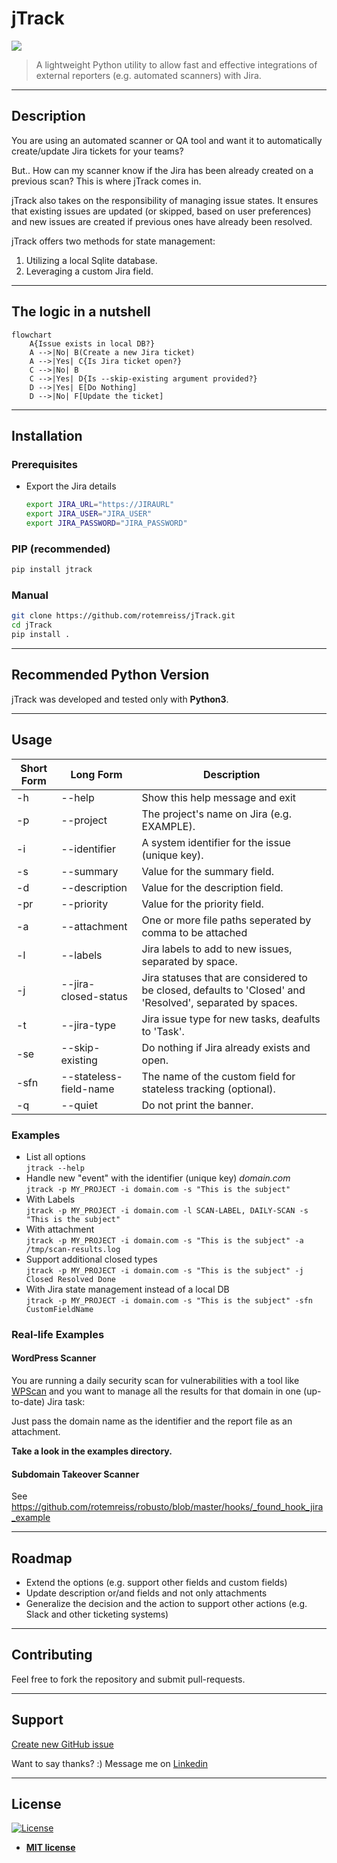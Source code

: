 # jTrack
![](images/logo.png)

> A lightweight Python utility to allow fast and effective integrations of external reporters (e.g. automated scanners)
> with Jira.

---

## Description
You are using an automated scanner or QA tool and want it to automatically create/update Jira tickets for your teams?

But.. How can my scanner know if the Jira has been already created on a previous scan?
This is where jTrack comes in.

jTrack also takes on the responsibility of managing issue states. It ensures that existing issues are updated (or skipped, based on user preferences) and new issues are created if previous ones have already been resolved.

jTrack offers two methods for state management:

1. Utilizing a local Sqlite database.
2. Leveraging a custom Jira field.

---

## The logic in a nutshell
```mermaid
flowchart
    A{Issue exists in local DB?}
    A -->|No| B(Create a new Jira ticket)
    A -->|Yes| C{Is Jira ticket open?}
    C -->|No| B
    C -->|Yes| D{Is --skip-existing argument provided?}
    D -->|Yes| E[Do Nothing]
    D -->|No| F[Update the ticket]
```

---

## Installation
### Prerequisites
- Export the Jira details
  ```bash
  export JIRA_URL="https://JIRAURL"
  export JIRA_USER="JIRA_USER"
  export JIRA_PASSWORD="JIRA_PASSWORD"
  ```

### PIP (recommended)
```bash
pip install jtrack
```

### Manual
```bash
git clone https://github.com/rotemreiss/jTrack.git
cd jTrack
pip install .
```



---

## Recommended Python Version
jTrack was developed and tested only with __Python3__.

---

## Usage

Short Form    | Long Form              | Description
------------- | ---------------------- |-------------
-h            | --help                 | Show this help message and exit
-p            | --project              | The project's name on Jira (e.g. EXAMPLE).
-i            | --identifier           | A system identifier for the issue (unique key).
-s            | --summary              | Value for the summary field.
-d            | --description          | Value for the description field.
-pr           | --priority             | Value for the priority field.
-a            | --attachment           | One or more file paths seperated by comma to be attached
-l            | --labels               | Jira labels to add to new issues, separated by space.
-j            | --jira-closed-status   | Jira statuses that are considered to be closed, defaults to 'Closed' and 'Resolved', separated by spaces. 
-t            | --jira-type            | Jira issue type for new tasks, deafults to 'Task'.
-se           | --skip-existing        | Do nothing if Jira already exists and open.
-sfn          | --stateless-field-name | The name of the custom field for stateless tracking (optional).
-q            | --quiet                | Do not print the banner.

### Examples
- List all options\
  ```jtrack --help```
- Handle new "event" with the identifier (unique key) *domain.com*\
  ```jtrack -p MY_PROJECT -i domain.com -s "This is the subject"```
- With Labels\
  ```jtrack -p MY_PROJECT -i domain.com -l SCAN-LABEL, DAILY-SCAN -s "This is the subject"```
- With attachment\
  ```jtrack -p MY_PROJECT -i domain.com -s "This is the subject" -a /tmp/scan-results.log```
- Support additional closed types\
  ```jtrack -p MY_PROJECT -i domain.com -s "This is the subject" -j Closed Resolved Done```
- With Jira state management instead of a local DB\
  ```jtrack -p MY_PROJECT -i domain.com -s "This is the subject" -sfn CustomFieldName```

### Real-life Examples
#### WordPress Scanner
You are running a daily security scan for vulnerabilities with a tool like [WPScan][wpscan] and you want to manage all
the results for that domain in one (up-to-date) Jira task:

Just pass the domain name as the identifier and the report file as an attachment.

**Take a look in the examples directory.** 

#### Subdomain Takeover Scanner
See https://github.com/rotemreiss/robusto/blob/master/hooks/_found_hook_jira_example

---
## Roadmap
- Extend the options (e.g. support other fields and custom fields)
- Update description or/and fields and not only attachments
- Generalize the decision and the action to support other actions (e.g. Slack and other ticketing systems)

---
## Contributing
Feel free to fork the repository and submit pull-requests.

---

## Support

[Create new GitHub issue][newissue]

Want to say thanks? :) Message me on <a href="https://www.linkedin.com/in/reissr" target="_blank">Linkedin</a>


---

## License

[![License](http://img.shields.io/:license-mit-blue.svg?style=flat-square)](http://badges.mit-license.org)

- **[MIT license](http://opensource.org/licenses/mit-license.php)**

<!-- Markdown helper -->
[wpscan]: https://wpscan.org/
[newissue]: https://github.com/rotemreiss/jTrack/issues/new
